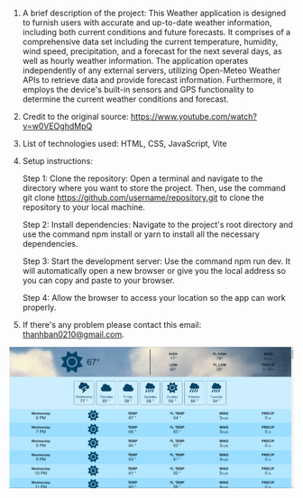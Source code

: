 1. A brief description of the project: 
This Weather application is designed to furnish users with accurate and up-to-date weather information, including both current conditions and future forecasts. It comprises of a comprehensive data set including the current temperature, humidity, wind speed, precipitation, and a forecast for the next several days, as well as hourly weather information. The application operates independently of any external servers, utilizing Open-Meteo Weather APIs to retrieve data and provide forecast information. Furthermore, it employs the device's built-in sensors and GPS functionality to determine the current weather conditions and forecast.

2. Credit to the original source: https://www.youtube.com/watch?v=w0VEOghdMpQ

3. List of technologies used: HTML, CSS, JavaScript, Vite 

4. Setup instructions:

	Step 1: Clone the repository: Open a terminal and navigate to the directory where you want to store the project. Then, use the command git clone https://github.com/username/repository.git to clone the repository to your local machine.

	Step 2: Install dependencies: Navigate to the project's root directory and use the command npm install or yarn to install all the necessary dependencies.

	Step 3: Start the development server: Use the command npm run dev. It will automatically open a new browser or give you the local address so you can copy and paste to your browser.

	Step 4: Allow the browser to access your location so the app can work properly.


5. If there's any problem please contact this email: thanhban0210@gmail.com.

![App screenshot](weatherApp.png)
